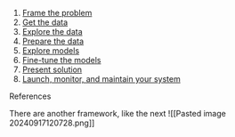1. [Frame the problem](1.%20Frame%20the%20problem.md)
2. [Get the data](2.%20Get%20the%20data.md)
3. [Explore the data](3.%20Explore%20the%20data.md)
4. [Prepare the data](4.%20Prepare%20the%20data.md)
5. [Explore models](5.%20Explore%20models.md)
6. [Fine-tune the models](6.%20Fine%20tune%20the%20models.md)
7. [Present solution](7.%20Present%20solution.md)
8. [Launch, monitor, and maintain your system](8.%20Launch%20monitor,%20mantain%20the%20system.md)

References


There are another framework, like the next
![[Pasted image 20240917120728.png]]